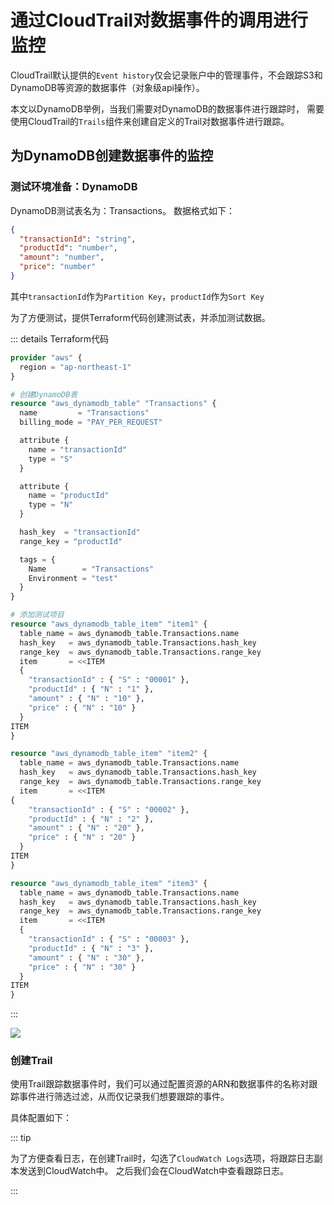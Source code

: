 # 通过CloudTrail对数据事件的调用进行监控

CloudTrail默认提供的`Event history`仅会记录账户中的管理事件，不会跟踪S3和DynamoDB等资源的数据事件（对象级api操作）。

本文以DynamoDB举例，当我们需要对DynamoDB的数据事件进行跟踪时，
需要使用CloudTrail的`Trails`组件来创建自定义的Trail对数据事件进行跟踪。

## 为DynamoDB创建数据事件的监控

### 测试环境准备：DynamoDB

DynamoDB测试表名为：Transactions。 数据格式如下：

```json
{
  "transactionId": "string",
  "productId": "number",
  "amount": "number",
  "price": "number"
}
```

其中`transactionId`作为`Partition Key`，`productId`作为`Sort Key`

为了方便测试，提供Terraform代码创建测试表，并添加测试数据。

::: details Terraform代码

```terraform
provider "aws" {
  region = "ap-northeast-1"
}

# 创建DynamoDB表
resource "aws_dynamodb_table" "Transactions" {
  name         = "Transactions"
  billing_mode = "PAY_PER_REQUEST"

  attribute {
    name = "transactionId"
    type = "S"
  }

  attribute {
    name = "productId"
    type = "N"
  }

  hash_key  = "transactionId"
  range_key = "productId"

  tags = {
    Name        = "Transactions"
    Environment = "test"
  }
}

# 添加测试项目
resource "aws_dynamodb_table_item" "item1" {
  table_name = aws_dynamodb_table.Transactions.name
  hash_key   = aws_dynamodb_table.Transactions.hash_key
  range_key  = aws_dynamodb_table.Transactions.range_key
  item       = <<ITEM
  {
    "transactionId" : { "S" : "00001" },
    "productId" : { "N" : "1" },
    "amount" : { "N" : "10" },
    "price" : { "N" : "10" }
  }
ITEM
}

resource "aws_dynamodb_table_item" "item2" {
  table_name = aws_dynamodb_table.Transactions.name
  hash_key   = aws_dynamodb_table.Transactions.hash_key
  range_key  = aws_dynamodb_table.Transactions.range_key
  item       = <<ITEM
{
    "transactionId" : { "S" : "00002" },
    "productId" : { "N" : "2" },
    "amount" : { "N" : "20" },
    "price" : { "N" : "20" }
  }
ITEM
}

resource "aws_dynamodb_table_item" "item3" {
  table_name = aws_dynamodb_table.Transactions.name
  hash_key   = aws_dynamodb_table.Transactions.hash_key
  range_key  = aws_dynamodb_table.Transactions.range_key
  item       = <<ITEM
  {
    "transactionId" : { "S" : "00003" },
    "productId" : { "N" : "3" },
    "amount" : { "N" : "30" },
    "price" : { "N" : "30" }
  }
ITEM
}
```

:::

![](https://picture.seduceqaq.com/piclist/2024/07/17/20240717120505.jpg)

### 创建Trail

使用Trail跟踪数据事件时，我们可以通过配置资源的ARN和数据事件的名称对跟踪事件进行筛选过滤，从而仅记录我们想要跟踪的事件。

具体配置如下：

::: tip

为了方便查看日志，在创建Trail时，勾选了`CloudWatch Logs`选项，将跟踪日志副本发送到CloudWatch中。
之后我们会在CloudWatch中查看跟踪日志。

:::

